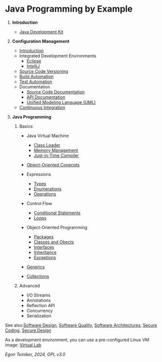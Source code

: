 # Java Programming by Example

1. **Introduction**
    * [Java Development Kit](introduction/Java.md)

2. **Configuration Management**
    * [Introduction](configuration-management/introduction/README.md)
    * Integrated Development Environments
        * [Eclipse](configuration-management/ide/Eclipse.md)
        * [IntelliJ](configuration-management/ide/IntelliJ.md)
    * [Source Code Versioning](configuration-management/versioning/)
    * [Build Automation](configuration-management/building/)
    * [Test Automation](configuration-management/testing/)
    * Documentation
        * [Source Code Documentation](configuration-management/documentation/source-code-doc/README.md)
        * [API Documentation](configuration-management/documentation/api-doc/README.md)
        * [Unified Modeling Language (UML)](configuration-management/documentation/uml/)
    * [Continuous Integration](configuration-management/continuous-integration/README.md)

3. **Java Programming** 

    1. Basics
        * Java Virtual Machine
            * [Class Loader](java-basics/jvm/classloader/)
            * [Memory Management](java-basics/jvm/memory/)
            * [Just-in-Time Compiler](java-basics/jvm/jit/)

        * [Object-Oriented Conecpts](java-basics/oop/oop-concepts/)

        * Expressions 
            * [Types](java-basics/types+operators/types/)
            * [Enumerations](java-basics/types+operators/enumerations/)
            * [Operations](java-basics/types+operators/operators/)

        * Control Flow
            * [Conditional Statements](java-basics/control-flow/conditional-statements/)
            * [Loops](java-basics/control-flow/loops/)

        * Object-Oriented Programming     
            * [Packages](java-basics/oop/packages/)
            * [Classes and Obects](java-basics/oop/classes+objects/)
            * [Interfaces](java-basics/oop/interfaces/)
            * [Inheritance](java-basics/oop/inheritance/)
            * [Exceptions](java-basics/oop/exceptions/)

        * [Generics](java-basics/generics) 

        * [Collections](java-basics/collections)

    2. Advanced
        * I/O Streams 
        * Annotations
        * Reflection API
        * Concurrency
        * Serialization

See also:[Software Design](https://github.com/teiniker/teiniker-lectures-softwaredesign), [Software Quality](https://github.com/teiniker/teiniker-lectures-softwaredesign), 
[Software Architectures](https://github.com/teiniker/teiniker-lectures-softwarearchitectures), [Secure Coding](https://github.com/teiniker/teiniker-lectures-securecoding), 
[Secure Design](https://github.com/teiniker/teiniker-lectures-securedesign)

As a development environment, you can use a pre-configured Linux VM image:
[Virtual Lab](https://drive.google.com/drive/folders/1AzsF4Mvh1HJ8k6OW5W5hQ5CF0HdqA51l)

*Egon Teiniker, 2024, GPL v3.0*
